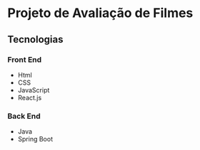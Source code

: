# Projeto de Avaliação de Filmes

## Tecnologias

### Front End

* Html
* CSS
* JavaScript
* React.js

### Back End

* Java
* Spring Boot
